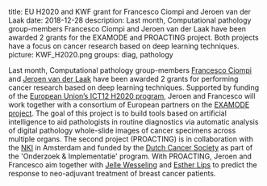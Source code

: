 title: EU H2020 and KWF grant for Francesco Ciompi and Jeroen van der Laak
date: 2018-12-28
description: Last month, Computational pathology group-members Francesco Ciompi and Jeroen van der Laak have been awarded 2 grants for the EXAMODE and PROACTING project. Both projects have a focus on cancer research based on deep learning techniques.
picture: KWF_H2020.png
groups: diag, pathology

Last month, Computational pathology group-members [Francesco Ciompi](https://www.computationalpathologygroup.eu/members/francesco-ciompi/) and [Jeroen van der Laak](https://www.computationalpathologygroup.eu/members/jeroen-van-der-laak/) have been awarded 2 grants for performing cancer research based on deep learning techniques. Supported by funding of the [European Union’s ICT12 H2020 program](https://ec.europa.eu/programmes/horizon2020/en/), Jeroen and Francesco will work together with a consortium of European partners on the [EXAMODE project](https://www.examode.eu/). The goal of this project is to build tools based on artificial intelligence to aid pathologists in routine diagnostics via automatic analysis of digital pathology whole-slide images of cancer specimens across multiple organs. The second project (PROACTING) is in collaboration with the [NKI](https://www.nki.nl/) in Amsterdam and funded by the [Dutch Cancer Society](https://www.kwf.nl/onderzoek/subsidie-informatie/Pages/default.aspx) as part of the 'Onderzoek & Implementatie' program. With PROACTING, Jeroen and Francesco aim together with [Jelle Wesseling](https://www.nki.nl/divisions/molecular-pathology/wesseling-j-group/) and [Esther Lips](https://www.nki.nl/people/lips-esther) to predict the response to neo-adjuvant treatment of breast cancer patients.
